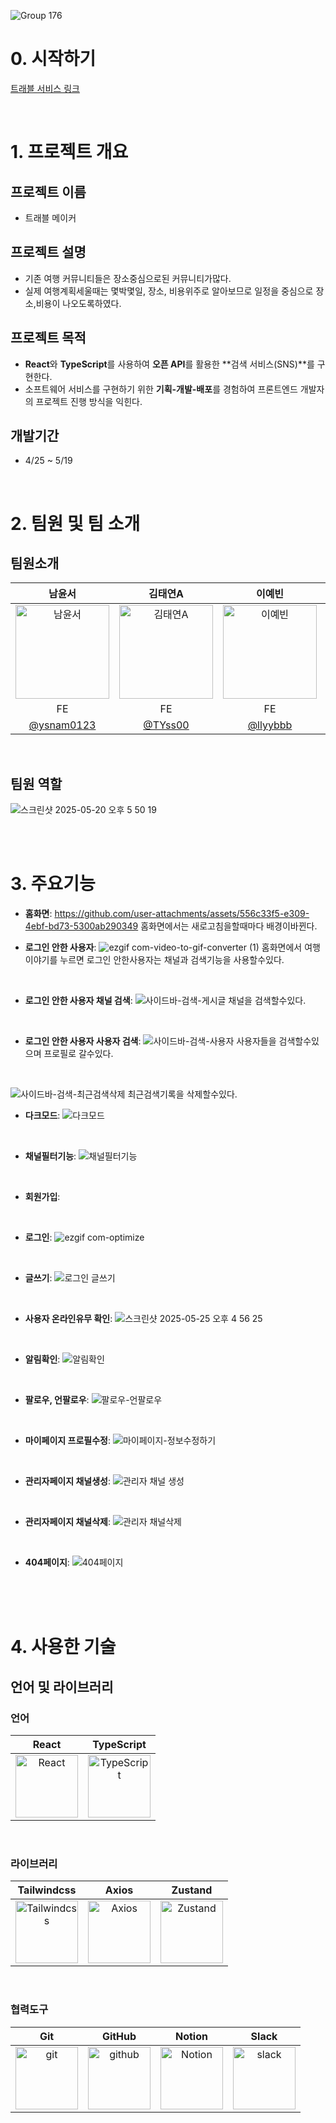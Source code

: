 ![Group 176](https://github.com/user-attachments/assets/011b2c55-55ac-42d2-bc19-0fd9fe0a6f25)

# 0. 시작하기
[트래블 서비스 링크](https://clinquant-kangaroo-7d97f3.netlify.app/)

<br/>

# 1. 프로젝트 개요
## 프로젝트 이름
- 트래블 메이커

## 프로젝트 설명
- 기존 여행 커뮤니티들은 장소중심으로된 커뮤니티가많다.
- 실제 여행계획세울때는 몇박몇일, 장소, 비용위주로 알아보므로 일정을 중심으로 장소,비용이 나오도록하였다.
  
## 프로젝트 목적
- **React**와 **TypeScript**를 사용하여 **오픈 API**를 활용한 **검색 서비스(SNS)**를 구현한다.
- 소프트웨어 서비스를 구현하기 위한 **기획-개발-배포**를 경험하여 프론트엔드 개발자의 프로젝트 진행 방식을 익힌다.

## 개발기간
- 4/25 ~ 5/19
<br/>

# 2. 팀원 및 팀 소개
## 팀원소개
| 남윤서 | 김태연A | 이예빈 | 한상아 | 심유진 |
|:------:|:------:|:------:|:------:|:------:|
| <img src="https://avatars.githubusercontent.com/u/158164219?v=4" alt="남윤서" width="150"> | <img src="https://avatars.githubusercontent.com/u/89635061?v=4" alt="김태연A" width="150"> | <img src="https://avatars.githubusercontent.com/u/105144795?v=4" alt="이예빈" width="150"> | <img src="https://avatars.githubusercontent.com/u/89959007?v=4" alt="한상아" width="150"> | <img src="https://avatars.githubusercontent.com/u/204798087?v=4" alt="심유진" width="150"> |
| FE | FE | FE | FE | FE |
| [@ysnam0123](https://github.com/ysnam0123) | [@TYss00](https://github.com/TYss00) | [@llyybbb](https://github.com/llyybbb) | [@hansanga](https://github.com/hansanga) | [@youjin430](https://github.com/youjin430) |
<br/>

## 팀원 역할

![스크린샷 2025-05-20 오후 5 50 19](https://github.com/user-attachments/assets/e62a9bab-e8b4-4258-b673-4899c232a3d7)

<br/>
<br/>

# 3. 주요기능
- **홈화면**:
https://github.com/user-attachments/assets/556c33f5-e309-4ebf-bd73-5300ab290349
홈화면에서는 새로고침을할때마다 배경이바뀐다.

- **로그인 안한 사용자**:
![ezgif com-video-to-gif-converter (1)](https://github.com/user-attachments/assets/a37fa055-3d94-4d53-a4ad-198eb18d68d2)
홈화면에서 여행이야기를 누르면 로그인 안한사용자는 채널과 검색기능을 사용할수있다.
<br/>

- **로그인 안한 사용자 채널 검색**:
![사이드바-검색-게시글](https://github.com/user-attachments/assets/900c6d97-009b-439a-b428-4cda83a6c26d)
채널을 검색할수있다.
<br/>

- **로그인 안한 사용자 사용자 검색**:
![사이드바-검색-사용자](https://github.com/user-attachments/assets/98868d91-a6f6-4410-ba27-a3ee0cc2f02d)
사용자들을 검색할수있으며 프로필로 갈수있다.
<br/>

![사이드바-검색-최근검색삭제](https://github.com/user-attachments/assets/53f1c56f-d448-40e9-9c5e-acb051d11757)
최근검색기록을 삭제할수있다.
<br/>

- **다크모드**:
![다크모드](https://github.com/user-attachments/assets/f5cc3c59-e0c7-43ef-bbe8-1fa5bbc1f5da)
<br/>

- **채널필터기능**:
![채널필터기능](https://github.com/user-attachments/assets/1efd22d6-36d3-4dd9-8eb6-afac315510c9)
<br/>

- **회원가입**:
<br/>

- **로그인**:
![ezgif com-optimize](https://github.com/user-attachments/assets/834b8b8a-7031-4c3c-91aa-73287762c43c)
<br/>

- **글쓰기**:
![로그인 글쓰기](https://github.com/user-attachments/assets/8215efa1-fa6a-464f-bbf1-9628e96c36cd)
<br/>

- **사용자 온라인유무 확인**:
![스크린샷 2025-05-25 오후 4 56 25](https://github.com/user-attachments/assets/03356705-bcae-4eee-be91-54ce54a8f4b8)

<br/>

- **알림확인**:
![알림확인](https://github.com/user-attachments/assets/07f730bf-7172-4f57-80c5-a9fde7972a2e)
<br/>

- **팔로우, 언팔로우**:
![팔로우-언팔로우](https://github.com/user-attachments/assets/afbca78b-3d2d-4567-a951-dc83aaeee02f)
<br/>

- **마이페이지 프로필수정**:
![마이페이지-정보수정하기](https://github.com/user-attachments/assets/44d59988-67dd-4517-af8e-fbc9125f6927)
<br/>

- **관리자페이지 채널생성**:
![관리자 채널 생성](https://github.com/user-attachments/assets/ecc3040e-2f12-40c7-9392-2975b8f6b98f)
<br/>

- **관리자페이지 채널삭제**:
![관리자 채널삭제](https://github.com/user-attachments/assets/1e5a354c-7e6a-490b-a971-ea90a877dad5)
<br/>

- **404페이지**:
![404페이지](https://github.com/user-attachments/assets/84bf9b01-6dcf-4e2b-8df7-a989a87d7e44)
<br/>

<br/>
<br/>

# 4. 사용한 기술
## 언어 및 라이브러리
### 언어
| React | TypeScript |
|:-----:|:----------:|
| <img src="https://upload.wikimedia.org/wikipedia/commons/thumb/3/30/React_Logo_SVG.svg/250px-React_Logo_SVG.svg.png" alt="React" width="100"> | <img src="https://upload.wikimedia.org/wikipedia/commons/thumb/f/f5/Typescript.svg/250px-Typescript.svg.png" alt="TypeScript" width="100"> |
<br/>

### 라이브러리
| Tailwindcss | Axios | Zustand |
|:-----------:|:-----:|:-------:|
| <img src="https://velog.velcdn.com/images/js43o/post/3ab8d087-c4f4-46b5-8f65-6d5e1736b58e/image.png" alt="Tailwindcss" width="100"> | <img src="https://blog.kakaocdn.net/dn/BtYd5/btsy6i6iR6d/MaQMnt5wPhrGervuQS6ba1/img.png" alt="Axios" width="100"> | <img src="https://velog.velcdn.com/images/jwhong135/post/50f0132e-c4c7-4bb9-ad29-d1fde4635fad/image.png" alt="Zustand" width="100"> |


<br/>

### 협력도구
| Git | GitHub | Notion | Slack |
|:---:|:------:|:------:|:-----:|
| <img src="https://github.com/user-attachments/assets/483abc38-ed4d-487c-b43a-3963b33430e6" alt="git" width="100">  | <img src="https://cdn.iconscout.com/icon/free/png-512/free-github-logo-icon-download-in-svg-png-gif-file-formats--badge-devicons-pack-design-development-icons-458293.png?f=webp&w=256" alt="github" width="100"> | <img src="https://github.com/user-attachments/assets/34141eb9-deca-416a-a83f-ff9543cc2f9a" alt="Notion" width="100">| <img src="https://www.darun.io/_next/image?url=https%3A%2F%2Fres.cloudinary.com%2Fdqddtkvmb%2Fimage%2Fupload%2Fv1728017922%2Fproduction%2Fimages%2Flogos%2Fslack.webp&w=96&q=75" alt="slack" width="100">|

<br/>
